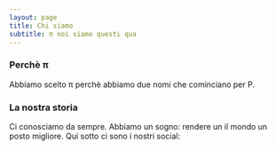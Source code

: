 ```yaml
---
layout: page
title: Chi siamo
subtitle: π noi siamo questi qua
---
```


### Perchè π
Abbiamo scelto π perchè abbiamo due nomi che cominciano per P.

### La nostra storia

Ci conosciamo da sempre. Abbiamo un sogno: rendere un il mondo un posto migliore.
Qui sotto ci sono i nostri social:

